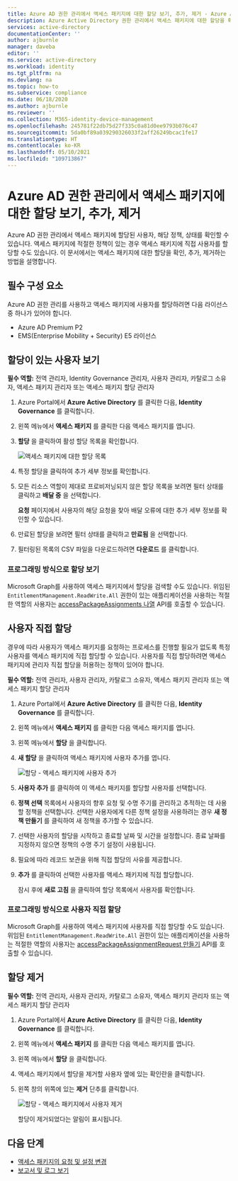```yaml
---
title: Azure AD 권한 관리에서 액세스 패키지에 대한 할당 보기, 추가, 제거 - Azure Active Directory
description: Azure Active Directory 권한 관리에서 액세스 패키지에 대한 할당을 확인, 추가, 제거하는 방법을 알아봅니다.
services: active-directory
documentationCenter: ''
author: ajburnle
manager: daveba
editor: ''
ms.service: active-directory
ms.workload: identity
ms.tgt_pltfrm: na
ms.devlang: na
ms.topic: how-to
ms.subservice: compliance
ms.date: 06/18/2020
ms.author: ajburnle
ms.reviewer: ''
ms.collection: M365-identity-device-management
ms.openlocfilehash: 245781f22db75d27f335c0a81d0ee9793b076c47
ms.sourcegitcommit: 5da0bf89a039290326033f2aff26249bcac1fe17
ms.translationtype: HT
ms.contentlocale: ko-KR
ms.lasthandoff: 05/10/2021
ms.locfileid: "109713867"
---
```

# <a name="view-add-and-remove-assignments-for-an-access-package-in-azure-ad-entitlement-management"></a>Azure AD 권한 관리에서 액세스 패키지에 대한 할당 보기, 추가, 제거

Azure AD 권한 관리에서 액세스 패키지에 할당된 사용자, 해당 정책, 상태를 확인할 수 있습니다. 액세스 패키지에 적절한 정책이 있는 경우 액세스 패키지에 직접 사용자를 할당할 수도 있습니다. 이 문서에서는 액세스 패키지에 대한 할당을 확인, 추가, 제거하는 방법을 설명합니다.

## <a name="prerequisites"></a>필수 구성 요소

Azure AD 권한 관리를 사용하고 액세스 패키지에 사용자를 할당하려면 다음 라이선스 중 하나가 있어야 합니다.

- Azure AD Premium P2
- EMS(Enterprise Mobility + Security) E5 라이선스

## <a name="view-who-has-an-assignment"></a>할당이 있는 사용자 보기

**필수 역할:** 전역 관리자, Identity Governance 관리자, 사용자 관리자, 카탈로그 소유자, 액세스 패키지 관리자 또는 액세스 패키지 할당 관리자

1. Azure Portal에서 **Azure Active Directory** 를 클릭한 다음, **Identity Governance** 를 클릭합니다.

1. 왼쪽 메뉴에서 **액세스 패키지** 를 클릭한 다음 액세스 패키지를 엽니다.

1. **할당** 을 클릭하여 활성 할당 목록을 확인합니다.

    ![액세스 패키지에 대한 할당 목록](./media/entitlement-management-access-package-assignments/assignments-list.png)

1. 특정 할당을 클릭하여 추가 세부 정보를 확인합니다.

1. 모든 리소스 역할이 제대로 프로비저닝되지 않은 할당 목록을 보려면 필터 상태를 클릭하고 **배달 중** 을 선택합니다.

    **요청** 페이지에서 사용자의 해당 요청을 찾아 배달 오류에 대한 추가 세부 정보를 확인할 수 있습니다.

1. 만료된 할당을 보려면 필터 상태를 클릭하고 **만료됨** 을 선택합니다.

1. 필터링된 목록의 CSV 파일을 다운로드하려면 **다운로드** 를 클릭합니다.

### <a name="viewing-assignments-programmatically"></a>프로그래밍 방식으로 할당 보기

Microsoft Graph를 사용하여 액세스 패키지에서 할당을 검색할 수도 있습니다.  위임된 `EntitlementManagement.ReadWrite.All` 권한이 있는 애플리케이션을 사용하는 적절한 역할의 사용자는 [accessPackageAssignments 나열](/graph/api/accesspackageassignment-list?view=graph-rest-beta&preserve-view=true) API를 호출할 수 있습니다.

## <a name="directly-assign-a-user"></a>사용자 직접 할당

경우에 따라 사용자가 액세스 패키지를 요청하는 프로세스를 진행할 필요가 없도록 특정 사용자를 액세스 패키지에 직접 할당할 수 있습니다. 사용자를 직접 할당하려면 액세스 패키지에 관리자 직접 할당을 허용하는 정책이 있어야 합니다.

**필수 역할:** 전역 관리자, 사용자 관리자, 카탈로그 소유자, 액세스 패키지 관리자 또는 액세스 패키지 할당 관리자

1. Azure Portal에서 **Azure Active Directory** 를 클릭한 다음, **Identity Governance** 를 클릭합니다.

1. 왼쪽 메뉴에서 **액세스 패키지** 를 클릭한 다음 액세스 패키지를 엽니다.

1. 왼쪽 메뉴에서 **할당** 을 클릭합니다.

1. **새 할당** 을 클릭하여 액세스 패키지에 사용자 추가를 엽니다.

    ![할당 - 액세스 패키지에 사용자 추가](./media/entitlement-management-access-package-assignments/assignments-add-user.png)

1. **사용자 추가** 를 클릭하여 이 액세스 패키지를 할당할 사용자를 선택합니다.

1. **정책 선택** 목록에서 사용자의 향후 요청 및 수명 주기를 관리하고 추적하는 데 사용할 정책을 선택합니다. 선택한 사용자에게 다른 정책 설정을 사용하려는 경우 **새 정책 만들기** 를 클릭하여 새 정책을 추가할 수 있습니다.

1. 선택한 사용자의 할당을 시작하고 종료할 날짜 및 시간을 설정합니다. 종료 날짜를 지정하지 않으면 정책의 수명 주기 설정이 사용됩니다.

1. 필요에 따라 레코드 보관을 위해 직접 할당의 사유를 제공합니다.

1. **추가** 를 클릭하여 선택한 사용자를 액세스 패키지에 직접 할당합니다.

    잠시 후에 **새로 고침** 을 클릭하여 할당 목록에서 사용자를 확인합니다.

### <a name="directly-assigning-users-programmatically"></a>프로그래밍 방식으로 사용자 직접 할당

Microsoft Graph를 사용하여 액세스 패키지에 사용자를 직접 할당할 수도 있습니다.  위임된 `EntitlementManagement.ReadWrite.All` 권한이 있는 애플리케이션을 사용하는 적절한 역할의 사용자는 [accessPackageAssignmentRequest 만들기](/graph/api/accesspackageassignmentrequest-post?view=graph-rest-beta&preserve-view=true) API를 호출할 수 있습니다.

## <a name="remove-an-assignment"></a>할당 제거

**필수 역할:** 전역 관리자, 사용자 관리자, 카탈로그 소유자, 액세스 패키지 관리자 또는 액세스 패키지 할당 관리자

1. Azure Portal에서 **Azure Active Directory** 를 클릭한 다음, **Identity Governance** 를 클릭합니다.

1. 왼쪽 메뉴에서 **액세스 패키지** 를 클릭한 다음 액세스 패키지를 엽니다.

1. 왼쪽 메뉴에서 **할당** 을 클릭합니다.
 
1. 액세스 패키지에서 할당을 제거할 사용자 옆에 있는 확인란을 클릭합니다. 

1. 왼쪽 창의 위쪽에 있는 **제거** 단추를 클릭합니다. 
 
    ![할당 - 액세스 패키지에서 사용자 제거](./media/entitlement-management-access-package-assignments/remove-assignment-select-remove-assignment.png)

    할당이 제거되었다는 알림이 표시됩니다. 

## <a name="next-steps"></a>다음 단계

- [액세스 패키지의 요청 및 설정 변경](entitlement-management-access-package-request-policy.md)
- [보고서 및 로그 보기](entitlement-management-reports.md)